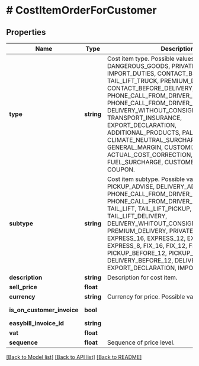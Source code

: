 # # CostItemOrderForCustomer

## Properties

Name | Type | Description | Notes
------------ | ------------- | ------------- | -------------
**type** | **string** | Cost item type. Possible values: DANGEROUS_GOODS, PRIVATE_CUSTOMER, IMPORT_DUTIES, CONTACT_BEFORE_PICKUP, TAIL_LIFT_TRUCK, PREMIUM_DELIVERY, CONTACT_BEFORE_DELIVERY, PHONE_CALL_FROM_DRIVER_BEFORE_DELIVERY, PHONE_CALL_FROM_DRIVER_BEFORE_PICKUP, DELIVERY_WITHOUT_CONSIGNEE_PRESENCE, TRANSPORT_INSURANCE, EXPORT_DECLARATION, ADDITIONAL_PRODUCTS, PALLET_EXCHANGE, CLIMATE_NEUTRAL_SURCHARGE, SHIPMENT, GENERAL_MARGIN, CUSTOMIZED_MARGIN, ACTUAL_COST_CORRECTION, FUEL_SURCHARGE, CUSTOMER_DISCOUNT, COUPON. |
**subtype** | **string** | Cost item subtype. Possible values: PICKUP_ADVISE, DELIVERY_ADVISE, PHONE_CALL_FROM_DRIVER_BEFORE_PICKUP, PHONE_CALL_FROM_DRIVER_BEFORE_DELIVERY, TAIL_LIFT, TAIL_LIFT_PICKUP, TAIL_LIFT_DELIVERY, DELIVERY_WHITOUT_CONSIGNEE_PRESENCE, PREMIUM_DELIVERY, PRIVATE_CONSIGNEE, EXPRESS_16, EXPRESS_12, EXPRESS_10, EXPRESS_8, FIX_16, FIX_12, FIX_10, FIX_8, PICKUP_BEFORE_12, PICKUP_AFTER_12, DELIVERY_BEFORE_12, DELIVERY_AFTER_12, EXPORT_DECLARATION, IMPORT_DECLARATION. |
**description** | **string** | Description for cost item. |
**sell_price** | **float** |  |
**currency** | **string** | Currency for price. Possible values: EUR. |
**is_on_customer_invoice** | **bool** |  | [default to false]
**easybill_invoice_id** | **string** |  |
**vat** | **float** |  |
**sequence** | **float** | Sequence of price level. | [optional]

[[Back to Model list]](../../README.md#models) [[Back to API list]](../../README.md#endpoints) [[Back to README]](../../README.md)
